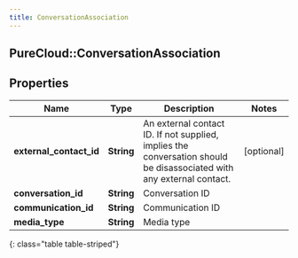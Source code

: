 ```yaml
---
title: ConversationAssociation
---
```

## PureCloud::ConversationAssociation

## Properties

|Name | Type | Description | Notes|
|------------ | ------------- | ------------- | -------------|
| **external_contact_id** | **String** | An external contact ID.  If not supplied, implies the conversation should be disassociated with any external contact. | [optional] |
| **conversation_id** | **String** | Conversation ID | |
| **communication_id** | **String** | Communication ID | |
| **media_type** | **String** | Media type | |
{: class="table table-striped"}


